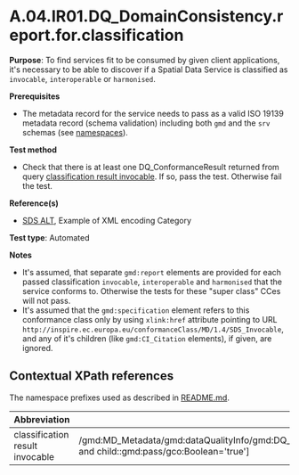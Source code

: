 # A.04.IR01.DQ_DomainConsistency.report.for.classification

**Purpose**: To find services fit to be consumed by given client applications, it's necessary to be able to
discover if a Spatial Data Service is classified as ```invocable```, ```interoperable``` or ```harmonised```.

**Prerequisites**

* The metadata record for the service needs to pass as a valid ISO 19139 metadata record (schema validation) including both ```gmd``` and the ```srv``` schemas (see [namespaces](README.md#namespaces)).

**Test method**

* Check that there is at least one DQ_ConformanceResult returned from query [classification result invocable](#result_invocable). If so, pass the test. Otherwise fail the test.

**Reference(s)**

* [SDS ALT](README.md#ref_SDS_ALT), Example of XML encoding Category

**Test type**: Automated

**Notes**

* It's assumed, that separate ```gmd:report``` elements are provided for each passed classification ```invocable```, ```interoperable``` and ```harmonised``` that the service conforms to. Otherwise the tests for these "super class" CCes will not pass.
* It's assumed that the ```gmd:specification``` element refers to this conformance class only by using ```xlink:href``` attribute pointing to URL ```http://inspire.ec.europa.eu/conformanceClass/MD/1.4/SDS_Invocable```, and any of it's children (like ```gmd:CI_Citation``` elements), if given, are ignored.

## Contextual XPath references

The namespace prefixes used as described in [README.md](README.md#namespaces).

Abbreviation                                               |  XPath expression
---------------------------------------------------------- | -------------------------------------------------------------------------
classification result invocable <a name="result_invocable"></a> | /gmd:MD_Metadata/gmd:dataQualityInfo/gmd:DQ_DataQuality/gmd:report/gmd:DQ_DomainConsistency/gmd:result/gmd:DQ_ConformanceResult[child::gmd:specification/@xlink:href='http://inspire.ec.europa.eu/conformanceClass/MD/1.4/SDS_Invocable' and child::gmd:pass/gco:Boolean='true']
